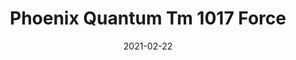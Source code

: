 ---
tags: 
  - "To Market"
  - "Rubber Flooring"
  - "Phoenix"
title: "Phoenix Quantum Tm 1017 Force"
designer: "To Market"
image_primary: "img/TM1017%20FORCE.jpg"
href: "https://www.tomkt.com/atmosphere-phoenix-swatches"
description: "Straight%20Edge%20Tile%3A%2038%22%20x%2038%22%20Interlocking%20Tile%3A%2037%22%20x%2037%22"
category: "rubber-flooring-phoenix"
subtitle: ""
manufacturer: "ToMarket"
slug: "/manufacturers/tomarket/rubber-flooring-phoenix/to-market-phoenix-quantum-tm-1017-force"
date: "2021-02-22"
---
